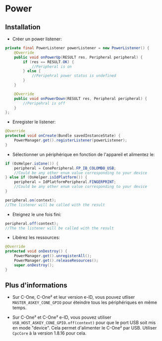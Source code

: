 Power
=====

Installation
------------

* Créer un power listener:

```java
private final PowerListener powerListener = new PowerListener() {
    @Override
    public void onPowerUp(RESULT res, Peripheral peripheral) {
        if (res == RESULT.OK) {
            //Peripheral is on
        } else {
            //Peripehral power status is undefined
        }
    }

    @Override
    public void onPowerDown(RESULT res, Peripheral peripheral) {
        //Peripehral is off
    }
};
```

 * Enregister le listener:

```java
@Override
protected void onCreate(Bundle savedInstanceState) {
    PowerManager.get().registerListener(powerListener);
}
```

 * Sélectionner un périphérique en fonction de l'appareil et alimentez le:

```java
if (OsHelper.isCone()) {
    peripheral = ConePeripheral.FP_IB_COLOMBO_USB;
	//Could be any other enum value corresponding to your device
} else if (OsHelper.isIdPlatform()) {
    peripheral = IdPlatformPeripheral.FINGERPRINT;
	//Could be any other enum value corresponding to your device
}

peripheral.on(context);
//The listener will be called with the result
```

 * Eteignez le une fois fini:

```java
peripheral.off(context);
//The the listener will be called with the result
```

 * Libérez les ressources:

```java
@Override
protected void onDestroy() {
    PowerManager.get().unregisterAll();
    PowerManager.get().releaseResources();
    super.onDestroy();
}
```

Plus d'informations
-------------------

- Sur C-One, C-One² et leur version e-ID, vous pouvez utliser `MASTER_ASKEY_CONE_GPIO` pour éteindre tous les périphériques en même temps.

- Sur C-One² et C-One² e-ID, vous pouvez utiliser `USB_HOST_ASKEY_CONE_GPIO.off(context)` pour que le port USB soit mis en mode "device". Cela permet d'alimenter le C-One² par USB. Utiliser `CpcCore` à la version 1.8.16 pour cela.
